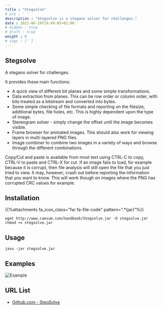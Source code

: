 ```yaml
---
title : "Stegsolve"
# pre : ' '
description : "Stegsolve is a stegano solver for challenges."
date : 2021-06-19T19:40:05+02:00
# hidden : true
# draft : true
weight : 0
# tags : ['']
---
```


## Stegsolve

A stegano solver for challenges.

It provides these main functions:

- A quick view of different bit planes and some simple transformations.
- Data extraction from planes. This can be row order or column order, with bits treated as a bitstream and converted into bytes.
- Some simple checking of file formats and reporting on the filesize, additional bytes, file holes, etc. This is highly dependent upon the type of image.
- Stereogram solver - simply change the offset until the image becomes visible.
- Frame browser for animated images. This should also work for viewing layers in multi-layered PNG files.
- Image combiner to combine two images in a variety of ways and browse through the different combinations.

Copy/Cut and paste is available from most text using CTRL-C to copy, CTRL-V to paste and CTRL-X for cut.
If an image fails to load, for example because it is corrupt, then file analysis will still open the file that you just tried to view. It may, however, crash out before reporting the information that you want to know. This will work though on images where the PNG has corrupted CRC values for example.

## Installation

{{%attachments fa_icon_class="far fa-file-code" pattern=".*(jar)"%}}

```plain
wget http://www.caesum.com/handbook/Stegsolve.jar -O stegsolve.jar
chmod +x stegsolve.jar
```

## Usage

```plain
java -jar stegsolve.jar
```

## Examples

![Example](images/example.png)

## URL List

- [Github.com - StegSolve](https://github.com/zardus/ctf-tools/blob/master/stegsolve/install)
